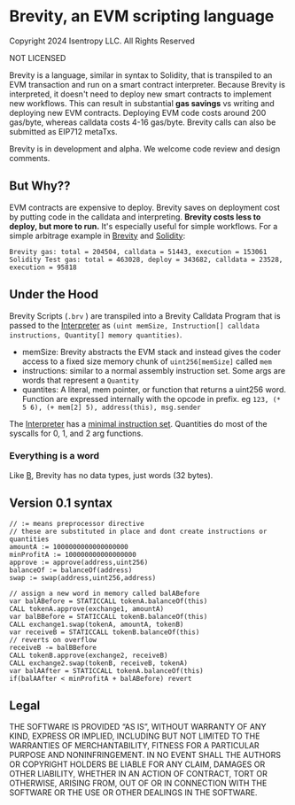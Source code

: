 # Brevity, an EVM scripting language

Copyright 2024 Isentropy LLC. All Rights Reserved

NOT LICENSED



Brevity is a language, similar in syntax to Solidity, that is transpiled to an EVM transaction and run on a smart contract interpreter. Because Brevity is interpreted, it doesn't need to deploy new smart contracts to implement new workflows. This can result in substantial **gas savings** vs writing and deploying new EVM contracts. Deploying EVM code costs around 200 gas/byte, whereas calldata costs 4-16 gas/byte. Brevity calls can also be submitted as EIP712 metaTxs.

Brevity is in development and alpha. We welcome code review and design comments.

## But Why??
EVM contracts are expensive to deploy. Brevity saves on deployment cost by putting code in the calldata and interpreting. **Brevity costs less to deploy, but more to run.** It's especially useful for simple workflows. For a simple arbitrage example in [Brevity](test/briefs/example.brv) and [Solidity](contracts/Arb.sol):
```
Brevity gas: total = 204504, calldata = 51443, execution = 153061
Solidity Test gas: total = 463028, deploy = 343682, calldata = 23528, execution = 95818
```

## Under the Hood
Brevity Scripts (```.brv``` ) are transpiled into a Brevity Calldata Program that is passed to the [Interpreter](contracts/LibInterpreter.sol) as ```(uint memSize, Instruction[] calldata instructions, Quantity[] memory quantities)```. 

- memSize: Brevity abstracts the EVM stack and instead gives the coder access to a fixed size memory chunk of ```uint256[memSize]``` called ```mem```
- instructions: similar to a normal assembly instruction set. Some args are words that represent a ```Quantity```
- quantites: A literal, mem pointer, or function that returns a uint256 word. Function are expressed internally with the opcode in prefix. eg  ```123, (* 5 6), (+ mem[2] 5), address(this), msg.sender```

The [Interpreter](contracts/LibInterpreter.sol) has a [minimal instruction set](contracts/LibInterpreter.sol#L13). Quantities do most of the syscalls for 0, 1, and 2 arg functions. 

### Everything is a word
Like [B](https://en.wikipedia.org/wiki/B_(programming_language)), Brevity has no data types, just words (32 bytes).


## Version 0.1 syntax
```
// := means preprocessor directive
// these are substituted in place and dont create instructions or quantities
amountA := 1000000000000000000
minProfitA := 100000000000000000
approve := approve(address,uint256)
balanceOf := balanceOf(address)
swap := swap(address,uint256,address)

// assign a new word in memory called balABefore
var balABefore = STATICCALL tokenA.balanceOf(this)
CALL tokenA.approve(exchange1, amountA)
var balBBefore = STATICCALL tokenB.balanceOf(this)
CALL exchange1.swap(tokenA, amountA, tokenB)
var receiveB = STATICCALL tokenB.balanceOf(this)
// reverts on overflow
receiveB -= balBBefore
CALL tokenB.approve(exchange2, receiveB)
CALL exchange2.swap(tokenB, receiveB, tokenA)
var balAAfter = STATICCALL tokenA.balanceOf(this)
if(balAAfter < minProfitA + balABefore) revert
```



## Legal

THE SOFTWARE IS PROVIDED “AS IS”, WITHOUT WARRANTY OF ANY KIND, EXPRESS OR IMPLIED, INCLUDING BUT NOT LIMITED TO THE WARRANTIES OF MERCHANTABILITY, FITNESS FOR A PARTICULAR PURPOSE AND NONINFRINGEMENT. IN NO EVENT SHALL THE AUTHORS OR COPYRIGHT HOLDERS BE LIABLE FOR ANY CLAIM, DAMAGES OR OTHER LIABILITY, WHETHER IN AN ACTION OF CONTRACT, TORT OR OTHERWISE, ARISING FROM, OUT OF OR IN CONNECTION WITH THE SOFTWARE OR THE USE OR OTHER DEALINGS IN THE SOFTWARE.